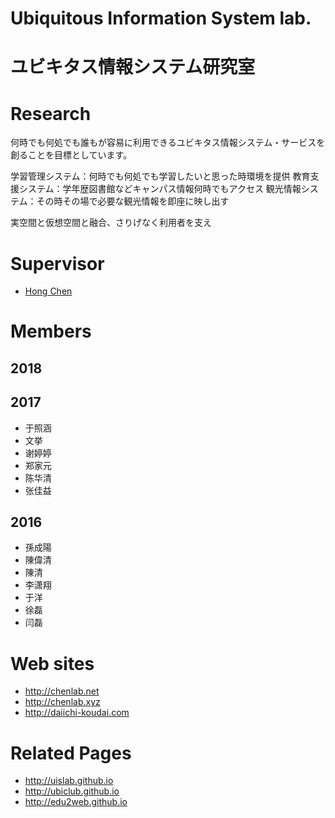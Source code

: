 # Ubiquitous Information System lab.
# ユビキタス情報システム研究室

# Research
何時でも何処でも誰もが容易に利用できるユビキタス情報システム・サービスを創ることを目標としています。

学習管理システム：何時でも何処でも学習したいと思った時環境を提供
教育支援システム：学年歴図書館などキャンパス情報何時でもアクセス
観光情報システム：その時その場で必要な観光情報を即座に映し出す

実空間と仮想空間と融合、さりげなく利用者を支え

# Supervisor
* [Hong Chen](https://github.com/chen420)

# Members
## 2018

## 2017
* 于照涵
* 文挙
* 谢婷婷
* 郑家元
* 陈华清
* 张佳益

## 2016
* 孫成陽
* 陳偉清
* 陳清
* 李潇翔
* 于洋
* 徐磊
* 闫磊

# Web sites
* http://chenlab.net
* http://chenlab.xyz
* http://daiichi-koudai.com

# Related Pages
* http://uislab.github.io
* http://ubiclub.github.io
* http://edu2web.github.io
